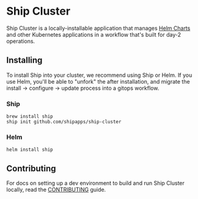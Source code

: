 # Ship Cluster

Ship Cluster is a locally-installable application that manages [Helm Charts](https://helm.sh) and other Kubernetes applications in a workflow that's built for day-2 operations.

## Installing

To install Ship into your cluster, we recommend using Ship or Helm. If you use Helm, you'll be able to "unfork" the after installation, and migrate the install -> configure -> update process into a gitops workflow.

### Ship

```
brew install ship
ship init github.com/shipapps/ship-cluster
```

### Helm

```
helm install ship
```

## Contributing

For docs on setting up a dev environment to build and run Ship Cluster locally, read the [CONTRIBUTING](https://github.com/replicatedhq/ship-cluster/blob/master/CONTRIBUTING.md) guide.
